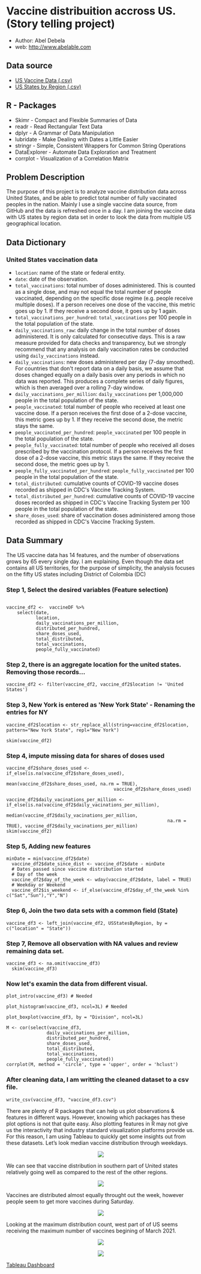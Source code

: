 # Vaccine distribuition accross US. (Story telling project)
* Author: Abel Debela
* web: http://www.abelable.com

## Data source
* [US Vaccine Data (.csv)](https://raw.githubusercontent.com/owid/covid-19-data/master/public/data/vaccinations/us_state_vaccinations.csv)
* [US States by Region (.csv)](https://raw.githubusercontent.com/cphalpert/census-regions/master/us%20census%20bureau%20regions%20and%20divisions.csv)

## R - Packages
* Skimr - Compact and Flexible Summaries of Data
* readr - Read Rectangular Text Data
* dplyr - A Grammar of Data Manipulation
* lubridate - Make Dealing with Dates a Little Easier
* stringr - Simple, Consistent Wrappers for Common String Operations
* DataExplorer - Automate Data Exploration and Treatment
* corrplot - Visualization of a Correlation Matrix

## Problem Description
The purpose of this project is to analyze vaccine distribution data across United States, and be able to predict total number of fully vaccinated peoples in the nation. Mainly I use a single vaccine data source, from GitHub and the data is refreshed once in a day. I am joining the vaccine data with US states by region data set in order to look the data from multiple US geographical location. 

## Data Dictionary
### United States vaccination data

* `location`: name of the state or federal entity.
* `date`: date of the observation.
* `total_vaccinations`: total number of doses administered. This is counted as a single dose, and may not equal the total number of people vaccinated, depending on the specific dose regime (e.g. people receive multiple doses). If a person receives one dose of the vaccine, this metric goes up by 1. If they receive a second dose, it goes up by 1 again.
* `total_vaccinations_per_hundred`: `total_vaccinations` per 100 people in the total population of the state.
* `daily_vaccinations_raw`: daily change in the total number of doses administered. It is only calculated for consecutive days. This is a raw measure provided for data checks and transparency, but we strongly recommend that any analysis on daily vaccination rates be conducted using `daily_vaccinations` instead.
* `daily_vaccinations`: new doses administered per day (7-day smoothed). For countries that don't report data on a daily basis, we assume that doses changed equally on a daily basis over any periods in which no data was reported. This produces a complete series of daily figures, which is then averaged over a rolling 7-day window.
* `daily_vaccinations_per_million`: `daily_vaccinations` per 1,000,000 people in the total population of the state.
* `people_vaccinated`: total number of people who received at least one vaccine dose. If a person receives the first dose of a 2-dose vaccine, this metric goes up by 1. If they receive the second dose, the metric stays the same.
* `people_vaccinated_per_hundred`: `people_vaccinated` per 100 people in the total population of the state.
* `people_fully_vaccinated`: total number of people who received all doses prescribed by the vaccination protocol. If a person receives the first dose of a 2-dose vaccine, this metric stays the same. If they receive the second dose, the metric goes up by 1.
* `people_fully_vaccinated_per_hundred`: `people_fully_vaccinated` per 100 people in the total population of the state.
* `total_distributed`: cumulative counts of COVID-19 vaccine doses recorded as shipped in CDC's Vaccine Tracking System.
* `total_distributed_per_hundred`: cumulative counts of COVID-19 vaccine doses recorded as shipped in CDC's Vaccine Tracking System per 100 people in the total population of the state.
* `share_doses_used`: share of vaccination doses administered among those recorded as shipped in CDC's Vaccine Tracking System.


## Data Summary
The US vaccine data has 14 features, and the number of observations grows by 65 every single day. I am explaining. Even though the data set contains all US territories, for the purpose of simplicity, the analysis focuses on the fifty US states including District of Colombia (DC)

### Step 1, Select the desired variables (Feature selection)
```{r}

vaccine_df2 <-  vaccineDF %>%
    select(date,
           location,
           daily_vaccinations_per_million,
           distributed_per_hundred,
           share_doses_used,
           total_distributed,
           total_vaccinations,
           people_fully_vaccinated)
```		   

### Step 2, there is an aggregate location for the united states. Removing those records...
```{r}
vaccine_df2 <- filter(vaccine_df2, vaccine_df2$location != 'United States')
```
### Step 3, New York is entered as 'New York State' - Renaming the entries for NY
```{r}
vaccine_df2$location <- str_replace_all(string=vaccine_df2$location, pattern="New York State", repl="New York")

skim(vaccine_df2)
```
### Step 4, impute missing data for shares of doses used

```{r}
vaccine_df2$share_doses_used <- if_else(is.na(vaccine_df2$share_doses_used), 
                                        mean(vaccine_df2$share_doses_used, na.rm = TRUE), 
                                        vaccine_df2$share_doses_used)

vaccine_df2$daily_vacinations_per_million <- if_else(is.na(vaccine_df2$daily_vacinations_per_million),
                                                     median(vaccine_df2$daily_vacinations_per_million, 
                                                            na.rm = TRUE), vaccine_df2$daily_vacinations_per_million)
skim(vaccine_df2)
```
### Step 5, Adding new features
```{r}
minDate = min(vaccine_df2$date)
  vaccine_df2$date_since_dist <- vaccine_df2$date - minDate 
  # Dates passed since vaccine distribution started
  # Day of the week
  vaccine_df2$day_of_the_week <- wday(vaccine_df2$date, label = TRUE)
  # Weekday or Weekend
  vaccine_df2$is_weekend <- if_else(vaccine_df2$day_of_the_week %in% c("Sat","Sun"),"Y","N")
```
### Step 6, Join the two data sets with a common field (State) 

```{r}
vaccine_df3 <- left_join(vaccine_df2, USStatesByRegion, by = c("location" = "State"))
```

### Step 7,  Remove all observation with NA values and review remaining data set.

```{r}
vaccine_df3 <- na.omit(vaccine_df3)
  skim(vaccine_df3)
```
### Now let's examin the data from different visual.
```{r}
plot_intro(vaccine_df3) # Needed
```
```{r}
plot_histogram(vaccine_df3, ncol=3L) # Needed
```
```{r}
plot_boxplot(vaccine_df3, by = "Division", ncol=3L)

```
```{r}
M <- cor(select(vaccine_df3,
               daily_vaccinations_per_million, 
               distributed_per_hundred, 
               share_doses_used, 
               total_distributed,
               total_vaccinations,
               people_fully_vaccinated))
corrplot(M, method = 'circle', type = 'upper', order = 'hclust')

```

### After cleaning data, I am writting the cleaned dataset to a csv file. 

```{r}
write_csv(vaccine_df3, "vaccine_df3.csv")
```

There are plenty of R packages that can help us plot observations & features in different ways. However, knowing which packages has these plot options is not that quite easy. Also plotting features in R may not give us the interactivity that industry standard visualization platforms provide us. For this reason, I am using Tableau to quickly get some insights out from these datasets. Let’s look median vaccine distribution through weekdays.

<p align="center">
  <img src="https://github.com/AbelDebela/TBANLT560/blob/main/fullyvacinatedbyregion.png"/>
</p>

We can see that vaccine distribution in southern part of United states relatively going well as compared to the rest of the other regions. 

<p align="center">
  <img src="https://github.com/AbelDebela/TBANLT560/blob/main/medianTotalVaccinationByDayOfWeek.png"/>
</p>

Vaccines are distributed almost equally throught out the week, however people seem to get more vaccines during Saturday.

<p align="center">
  <img src="https://github.com/AbelDebela/TBANLT560/blob/main/totalVaccineDistributionByDivision.png"/>
</p>

Looking at the maximum distribution count, west part of of US seems receiving the maximum number of vaccines begining of March 2021.

<p align="center">
  <img src="https://github.com/AbelDebela/TBANLT560/blob/main/averageShareofDosesUsedByState.png"/>
</p>
<p align="center">
  <img src="https://github.com/AbelDebela/TBANLT560/blob/main/totalPeopleFullyVaccinatedByState.png"/>
</p>


<p align="justify">
    <a href="https://public.tableau.com/profile/abel3532#!/vizhome/USCovid19VaccineDistributionDataAnalysis/USVaccineDistribution?publish=yes&:showVizHome=no">Tableau Dashboard</a>

         


